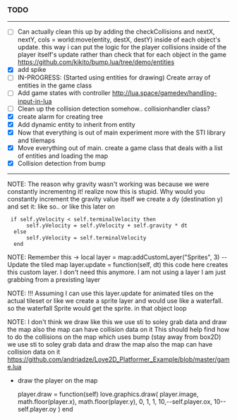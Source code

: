 ### TODO
------------------------------------------------------------------------------------------
- [ ] Can actually clean this up by adding the checkCollisions and nextX, nextY, cols = world:move(entity, destX, destY) inside of each
      object's update. this way i can put the logic for the player collisions inside of the player itself's update rather than check that for each object
      in the game https://github.com/kikito/bump.lua/tree/demo/entities
- [x] add spike
- [ ] IN-PROGRESS: (Started using entities for drawing) Create array of entities in the game class
- [ ] Add game states with controller http://lua.space/gamedev/handling-input-in-lua
- [ ] Clean up the collision detection somehow.. collisionhandler class?
- [x] create alarm for creating tree
- [x] Add dynamic entity to inherit from entity
- [x] Now that everything is out of main experiment more with the STI library and tilemaps
- [x] Move everything out of main. create a game class that deals with a list of entities and loading the map
- [x] Collision detection from bump
-------------------------------------------------------------------------------------------------
NOTE: The reason why gravity wasn't working was because we were constantly incrementng it!
      realize now this is stupid. Why would you constantly increment the gravity value itself
      we create a dy (destination y) and set it: like so.. or like this later on


     if self.yVelocity < self.terminalVelocity then
          self.yVelocity = self.yVelocity + self.gravity * dt
      else
          self.yVelocity = self.terminalVelocity
      end


NOTE: Remember this -> local layer = map:addCustomLayer("Sprites", 3)
                        -- Update the tiled map
                        layer.update = function(self, dt)
this code here creates this custom layer. I don't need this anymore.
I am not using a layer I am just grabbing from a prexisting layer

NOTE: !!! Assuming I can use this layer.update for animated tiles on the actual tileset
      or like we create a sprite layer and would use like a waterfall. so the waterfall Sprite
      would get the sprite. in that object loop


 NOTE: I don't think we draw like this we use sti to soley grab data and draw the map also the map can have collision data on it
         This should help find how to do the collisions on the map which uses bump (stay away from box2D)
         we use sti to soley grab data and draw the map
        also the map can have collision data on it
      https://github.com/andriadze/Love2D_Platformer_Example/blob/master/game.lua


- draw the player on the map


     player.draw = function(self)
         love.graphics.draw(
         player.image,
         math.floor(player.x),
         math.floor(player.y),
         0,
         1,
         1,
         10,--self.player.ox,
         10--self.player.oy
         )
     end
